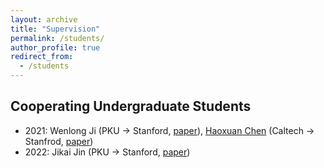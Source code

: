 ```yaml
---
layout: archive
title: "Supervision"
permalink: /students/
author_profile: true
redirect_from:
  - /students
---
```


## Cooperating Undergraduate Students

- 2021: Wenlong Ji (PKU -> Stanford, [paper]()), [Haoxuan Chen](https://haoxuanstevec00.github.io/) (Caltech -> Stanfrod, [paper](https://arxiv.org/abs/2110.06897))
- 2022: Jikai Jin (PKU -> Stanford, [paper]())
